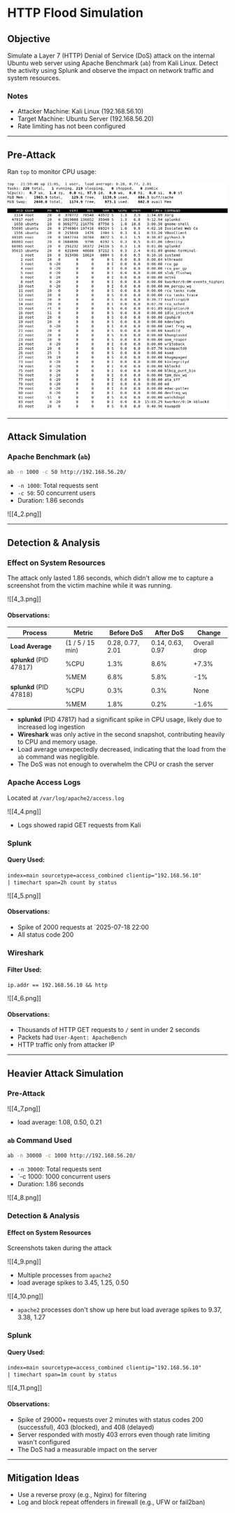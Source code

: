 # HTTP Flood Simulation
## Objective
Simulate a Layer 7 (HTTP) Denial of Service (DoS) attack on the internal Ubuntu web server using Apache Benchmark (`ab`) from Kali Linux. Detect the activity using Splunk and observe the impact on network traffic and system resources.

### Notes
- Attacker Machine: Kali Linux (192.168.56.10)   
- Target Machine: Ubuntu Server (192.168.56.20) 
- Rate limiting has not been configured

___
## Pre-Attack
Ran `top` to monitor CPU usage:

![](screenshots/4_1.png)

___
## Attack Simulation

### Apache Benchmark (`ab`)
```bash
ab -n 1000 -c 50 http://192.168.56.20/
````
- `-n 1000`: Total requests sent
- `-c 50`: 50 concurrent users
- Duration: 1.86 seconds

![[4_2.png]]

---

## Detection & Analysis    
### Effect on System Resources
The attack only lasted 1.86 seconds, which didn't allow me to capture a screenshot from the victim machine while it was running. 

![[4_3.png]]
#### Observations:
| Process                 | Metric           | Before DoS       | After DoS        | Change       |
| ----------------------- | ---------------- | ---------------- | ---------------- | ------------ |
| **Load Average**        | (1 / 5 / 15 min) | 0.28, 0.77, 2.01 | 0.14, 0.63, 0.97 | Overall drop |
| **splunkd** (PID 47817) | %CPU             | 1.3%             | 8.6%             | +7.3%        |
|                         | %MEM             | 6.8%             | 5.8%             | -1%          |
| **splunkd** (PID 47818) | %CPU             | 0.3%             | 0.3%             | None         |
|                         | %MEM             | 1.8%             | 0.2%             | -1.6%        |

- **splunkd** (PID 47817) had a significant spike in CPU usage, likely due to increased log ingestion
- **Wireshark** was only active in the second snapshot, contributing heavily to CPU and memory usage.
- Load average unexpectedly decreased, indicating that the load from the `ab` command was negligible.
- The DoS was not enough to overwhelm the CPU or crash the server

### Apache Access Logs
Located at `/var/log/apache2/access.log`

![[4_4.png]]
- Logs showed rapid GET requests from Kali

### Splunk 
#### Query Used:
```
index=main sourcetype=access_combined clientip="192.168.56.10"
| timechart span=2h count by status
```

![[4_5.png]]
#### Observations:
- Spike of 2000 requests at `2025-07-18 22:00
- All status code 200

### Wireshark

#### Filter Used:

```
ip.addr == 192.168.56.10 && http
```

![[4_6.png]]

#### Observations:
- Thousands of HTTP GET requests to `/` sent in under 2 seconds
- Packets had `User-Agent: ApacheBench`
- HTTP traffic only from attacker IP

___
## Heavier Attack Simulation
### Pre-Attack

![[4_7.png]]
- load average: 1.08, 0.50, 0.21

### `ab` Command Used
```bash
ab -n 30000 -c 1000 http://192.168.56.20/
````
- `-n 30000`: Total requests sent
- `-c 1000: 1000 concurrent users
- Duration: 1.86 seconds

![[4_8.png]]

### Detection & Analysis
#### Effect on System Resources
Screenshots taken during the attack

![[4_9.png]]
- Multiple processes from `apache2`
- load average spikes to 3.45, 1.25, 0.50

![[4_10.png]]
- `apache2` processes don't show up here but load average spikes to 9.37, 3.38, 1.27

### Splunk
#### Query Used:
```
index=main sourcetype=access_combined clientip="192.168.56.10"
| timechart span=1m count by status
```

![[4_11.png]]
#### Observations:
- Spike of 29000+ requests over 2 minutes with status codes 200 (successful), 403 (blocked), and 408 (delayed) 
- Server responded with mostly 403 errors even though rate limiting wasn't configured
- The DoS had a measurable impact on the server

---
## Mitigation Ideas
- Use a reverse proxy (e.g., Nginx) for filtering
- Log and block repeat offenders in firewall (e.g., UFW or fail2ban)
